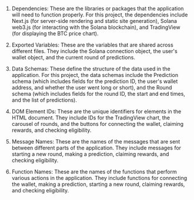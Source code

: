 1. Dependencies: These are the libraries or packages that the application will need to function properly. For this project, the dependencies include Next.js (for server-side rendering and static site generation), Solana web3.js (for interacting with the Solana blockchain), and TradingView (for displaying the BTC price chart).

2. Exported Variables: These are the variables that are shared across different files. They include the Solana connection object, the user's wallet object, and the current round of predictions.

3. Data Schemas: These define the structure of the data used in the application. For this project, the data schemas include the Prediction schema (which includes fields for the prediction ID, the user's wallet address, and whether the user went long or short), and the Round schema (which includes fields for the round ID, the start and end times, and the list of predictions).

4. DOM Element IDs: These are the unique identifiers for elements in the HTML document. They include IDs for the TradingView chart, the carousel of rounds, and the buttons for connecting the wallet, claiming rewards, and checking eligibility.

5. Message Names: These are the names of the messages that are sent between different parts of the application. They include messages for starting a new round, making a prediction, claiming rewards, and checking eligibility.

6. Function Names: These are the names of the functions that perform various actions in the application. They include functions for connecting the wallet, making a prediction, starting a new round, claiming rewards, and checking eligibility.